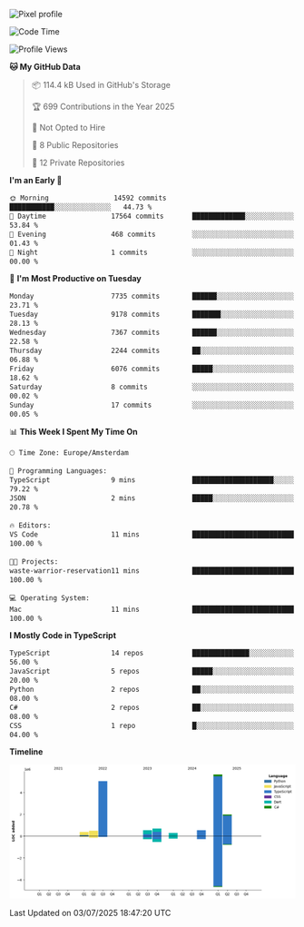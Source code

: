 ![Pixel profile](https://pixel-profile.vercel.app/api/github-stats?username=Atchferox&screen_effect=true&theme=rainbow
)


<!--START_SECTION:waka-->
![Code Time](http://img.shields.io/badge/Code%20Time-716%20hrs%2037%20mins-blue)

![Profile Views](http://img.shields.io/badge/Profile%20Views-0-blue)

**🐱 My GitHub Data** 

> 📦 114.4 kB Used in GitHub's Storage 
 > 
> 🏆 699 Contributions in the Year 2025
 > 
> 🚫 Not Opted to Hire
 > 
> 📜 8 Public Repositories 
 > 
> 🔑 12 Private Repositories 
 > 
**I'm an Early 🐤** 

```text
🌞 Morning                14592 commits       ███████████░░░░░░░░░░░░░░   44.73 % 
🌆 Daytime                17564 commits       █████████████░░░░░░░░░░░░   53.84 % 
🌃 Evening                468 commits         ░░░░░░░░░░░░░░░░░░░░░░░░░   01.43 % 
🌙 Night                  1 commits           ░░░░░░░░░░░░░░░░░░░░░░░░░   00.00 % 
```
📅 **I'm Most Productive on Tuesday** 

```text
Monday                   7735 commits        ██████░░░░░░░░░░░░░░░░░░░   23.71 % 
Tuesday                  9178 commits        ███████░░░░░░░░░░░░░░░░░░   28.13 % 
Wednesday                7367 commits        ██████░░░░░░░░░░░░░░░░░░░   22.58 % 
Thursday                 2244 commits        ██░░░░░░░░░░░░░░░░░░░░░░░   06.88 % 
Friday                   6076 commits        █████░░░░░░░░░░░░░░░░░░░░   18.62 % 
Saturday                 8 commits           ░░░░░░░░░░░░░░░░░░░░░░░░░   00.02 % 
Sunday                   17 commits          ░░░░░░░░░░░░░░░░░░░░░░░░░   00.05 % 
```


📊 **This Week I Spent My Time On** 

```text
🕑︎ Time Zone: Europe/Amsterdam

💬 Programming Languages: 
TypeScript               9 mins              ████████████████████░░░░░   79.22 % 
JSON                     2 mins              █████░░░░░░░░░░░░░░░░░░░░   20.78 % 

🔥 Editors: 
VS Code                  11 mins             █████████████████████████   100.00 % 

🐱‍💻 Projects: 
waste-warrior-reservation11 mins             █████████████████████████   100.00 % 

💻 Operating System: 
Mac                      11 mins             █████████████████████████   100.00 % 
```

**I Mostly Code in TypeScript** 

```text
TypeScript               14 repos            ██████████████░░░░░░░░░░░   56.00 % 
JavaScript               5 repos             █████░░░░░░░░░░░░░░░░░░░░   20.00 % 
Python                   2 repos             ██░░░░░░░░░░░░░░░░░░░░░░░   08.00 % 
C#                       2 repos             ██░░░░░░░░░░░░░░░░░░░░░░░   08.00 % 
CSS                      1 repo              █░░░░░░░░░░░░░░░░░░░░░░░░   04.00 % 
```



**Timeline**

![Lines of Code chart](https://raw.githubusercontent.com/Atchferox/Atchferox/main/assets/bar_graph.png)


 Last Updated on 03/07/2025 18:47:20 UTC
<!--END_SECTION:waka-->
